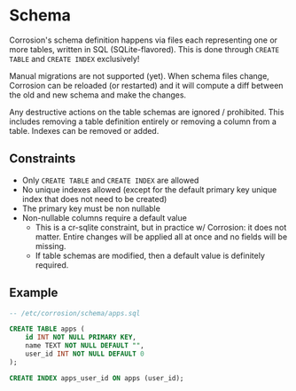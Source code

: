 # Schema

Corrosion's schema definition happens via files each representing one or more tables, written in SQL (SQLite-flavored). This is done through `CREATE TABLE` and `CREATE INDEX` exclusively!

Manual migrations are not supported (yet). When schema files change, Corrosion can be reloaded (or restarted) and it will compute a diff between the old and new schema and make the changes.

Any destructive actions on the table schemas are ignored / prohibited. This includes removing a table definition entirely or removing a column from a table. Indexes can be removed or added.

## Constraints

- Only `CREATE TABLE` and `CREATE INDEX` are allowed
- No unique indexes allowed (except for the default primary key unique index that does not need to be created)
- The primary key must be non nullable
- Non-nullable columns require a default value
  - This is a cr-sqlite constraint, but in practice w/ Corrosion: it does not matter. Entire changes will be applied all at once and no fields will be missing.
  - If table schemas are modified, then a default value is definitely required.

## Example

```sql
-- /etc/corrosion/schema/apps.sql

CREATE TABLE apps (
    id INT NOT NULL PRIMARY KEY,
    name TEXT NOT NULL DEFAULT "",
    user_id INT NOT NULL DEFAULT 0
);

CREATE INDEX apps_user_id ON apps (user_id);
```